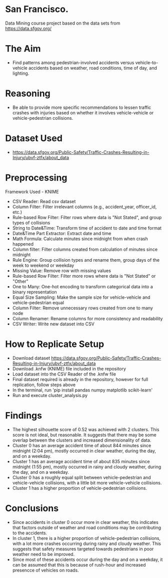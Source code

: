 # San Francisco.

Data Mining course project based on the data sets from https://data.sfgov.org/

# The Aim

- Find patterns among pedestrian-involved accidents versus vehicle-to-vehicle accidents based on weather, road conditions, time of day, and lighting.

# Reasoning

- Be able to provide more specific recommendations to lessen traffic crashes with injuries based on whether it involves vehicle-vehicle or vehicle-pedestrian collisions.

# Dataset Used

- https://data.sfgov.org/Public-Safety/Traffic-Crashes-Resulting-in-Injury/ubvf-ztfx/about_data

# Preprocessing

Framework Used - KNIME

- CSV Reader: Read csv dataset
- Column Filter: Filter irrelevant columns (e.g., accident_year, officer_id, etc.)
- Rule-based Row Filter: Filter rows where data is "Not Stated", and group types of collisions
- String to Date&Time: Transform time of accident to date and time format
- Date&Time Part Extractor: Extract date and time
- Math Formula: Calculate minutes since midnight from when crash happened
- Column filter: Filter columns created from calculation of minutes since midnight
- Rule Engine: Group collision types and rename them, group days of the week to weekend or weekday
- Missing Value: Remove row with missing values
- Rule-based Row Filter: Filter more rows where data is "Not Stated" or "Other"
- One to Many: One-hot encoding to transform categorical data into a binary representation
- Equal Size Sampling: Make the sample size for vehicle-vehicle and vehicle-pedestrian equal
- Column Filter: Remove unnecessary rows created from one to many node
- Column Renamer: Rename columns for more consistency and readability
- CSV Writer: Write new dataset into CSV

# How to Replicate Setup

- Download dataset https://data.sfgov.org/Public-Safety/Traffic-Crashes-Resulting-in-Injury/ubvf-ztfx/about_data
- Download .knfw (KNIME) file included in the repository
- Load dataset into the CSV Reader of the .knfw file
- Final dataset required is already in the repository, however for full replication, follow steps above
- In the terminal, run 'pip install pandas numpy matplotlib scikit-learn'
- Run and execute cluster_analysis.py

# Findings

- The highest silhouette score of 0.52 was achieved with 2 clusters. This score is not ideal, but reasonable. It suggests that there may be some overlap between the clusters and increased dimensionality of data.
- Cluster 0 has an average accident time of about 844 minutes since midnight (2:04 pm), mostly occurred in clear weather, during the day, and on a weekday.
- Cluster 1 has an average accident time of about 835 minutes since midnight (1:55 pm), mostly occurred in rainy and cloudy weather, during the day, and on a weekday.
- Cluster 0 has a roughly equal split between vehicle-pedestrian and vehicle-vehicle collisions, with a little bit more vehicle-vehicle collisions.
- Cluster 1 has a higher proportion of vehicle-pedestrian collisions.

# Conclusions

- Since accidents in cluster 0 occur more in clear weather, this indicates that factors outside of weather and road conditions may be contributing to the accidents.
- In cluster 1, there is a higher proportion of vehicle-pedestrian collisions, with a lot more crashes occurring during rainy and cloudy weather. This suggests that safety measures targeted towards pedestrians in poor weather need to be improved.
- Since most of these accidents occur during the day and on a weekday, it can be assumed that this is because of rush-hour and increased presencce of vehicles on roads.
